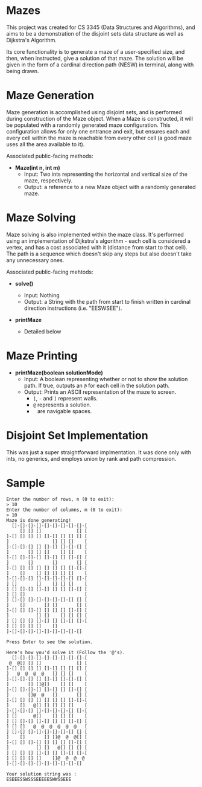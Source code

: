 # Mazes
This project was created for CS 3345 (Data Structures and Algorithms), and aims to be a demonstration of the disjoint sets data structure as well as Dijkstra's Algorithm.

Its core functionality is to generate a maze of a user-specified size, and then, when instructed, give a solution of that maze. The solution will be given in the form of a cardinal direction path (NESW) in terminal, along with being drawn.

# Maze Generation
Maze generation is accomplished using disjoint sets, and is performed during construction of the Maze object. When a Maze is constructed, it will be populated with a randomly generated maze configuration. This configuration allows for only one entrance and exit, but ensures each and every cell within the maze is reachable from every other cell (a good maze uses all the area available to it).

Associated public-facing methods:
 - **Maze(int n, int m)**
    - Input: Two ints representing the horizontal and vertical size of the maze, respectively.
    - Output: a reference to a new Maze object with a randomly generated maze.

# Maze Solving
Maze solving is also implemented within the maze class. It's performed using an implementation of Dijkstra's algorithm - each cell is considered a vertex, and has a cost associated with it (distance from start to that cell). The path is a sequence which doesn't skip any steps but also doesn't take any unnecessary ones.

Associated public-facing mehtods:
 - **solve()**
    - Input: Nothing
    - Output: a String with the path from start to finish written in cardinal direction instructions (i.e. "EESWSEE").

 - **printMaze**
    - Detailed below

# Maze Printing
 - **printMaze(boolean solutionMode)**
    - Input: A boolean representing whether or not to show the solution path. If true, outputs an `@` for each cell in the solution path.
    - Output: Prints an ASCII representation of the maze to screen.
        - `]`, `-` and `]` represent walls.
        - `@` represents a solution.
        - ` ` are navigable spaces. 

# Disjoint Set Implementation
This was just a super straightforward implmentation. It was done only with ints, no generics, and employs union by rank and path compression.

# Sample
```
Enter the number of rows, n (0 to exit):
> 10
Enter the number of columns, m (0 to exit):
> 10
Maze is done generating!
  []-[]-[]-[]-[]-[]-[]-[]-[]-[
     [] [] []             [] [
]-[] [] [] [] []-[] [] [] [] [
]                [] [] []    [
]-[]-[]-[] [] []-[] []-[]-[] [
]       [] [] []    [] []    [
]-[] []-[]-[] []-[] [] []-[] [
]       []       []       [] [
]-[] [] [] [] [] [] [] []-[]-[
]    []    [] [] [] [] []    [
]-[]-[]-[] []-[]-[]-[]-[] []-[
] []       []    [] [] []    [
] [] []-[] []-[] [] [] []-[] [
] [] []                      [
] []-[] []-[]-[]-[]-[]-[] [] [
]    []       [] []       [] [
]-[] [] []-[] [] [] [] []-[] [
]          [] []    [] [] [] [
] [] [] [] []-[] [] []-[] []-[
] [] [] [] []    []
]-[]-[]-[]-[]-[]-[]-[]-[]-[]

Press Enter to see the solution.

Here's how you'd solve it (Follow the '@'s).
  []-[]-[]-[]-[]-[]-[]-[]-[]-[
 @  @[] [] []             [] [
]-[] [] [] [] []-[] [] [] [] [
]   @  @  @  @   [] [] []    [
]-[]-[]-[] [] []-[] []-[]-[] [
]       [] []@[]    [] []    [
]-[] []-[]-[] []-[] [] []-[] [
]       []@  @   []       [] [
]-[] [] [] [] [] [] [] []-[]-[
]    []   @[] [] [] [] []    [
]-[]-[]-[] []-[]-[]-[]-[] []-[
] []      @[]    [] [] []    [
] [] []-[] []-[] [] [] []-[] [
] [] []   @  @  @  @  @  @   [
] []-[] []-[]-[]-[]-[]-[] [] [
]    []       [] []@  @  @[] [
]-[] [] []-[] [] [] [] []-[] [
]          [] []   @[] [] [] [
] [] [] [] []-[] [] []-[] []-[
] [] [] [] []    []@  @  @  @
]-[]-[]-[]-[]-[]-[]-[]-[]-[]

Your solution string was :
ESEEESSWSSSEEEEESWWSSEEE
```